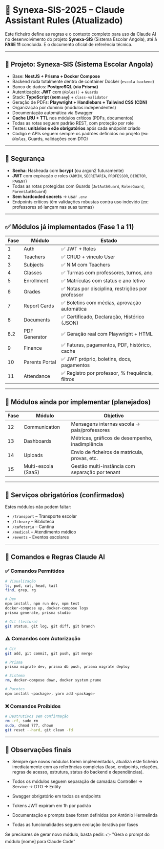 # 📘 Synexa-SIS-2025 – Claude Assistant Rules (Atualizado)

Este ficheiro define as regras e o contexto completo para uso da Claude AI no desenvolvimento do projeto **Synexa-SIS** (Sistema Escolar Angola), até à **FASE 11** concluída. É o documento oficial de referência técnica.

---

## 🧱 Projeto: Synexa-SIS (Sistema Escolar Angola)

- Base: **NestJS + Prisma + Docker Compose**
- Backend roda totalmente dentro de container Docker (`escola-backend`)
- Banco de dados: **PostgreSQL (via Prisma)**
- Autenticação: **JWT** com `@Roles()` + `Guards`
- Stack: **TypeScript (sem `any`)** + `class-validator`
- Geração de PDFs: **Playwright + Handlebars + Tailwind CSS (CDN)**
- Organização por domínio (módulos independentes)
- Documentação automática via Swagger
- **Cache LRU + TTL** nos módulos críticos (PDFs, documentos)
- Todas as rotas seguem padrão REST, com proteção por role
- Testes: **unitários e e2e obrigatórios** após cada endpoint criado
- Código e APIs seguem sempre os padrões definidos no projeto (ex: `@Roles`, Guards, validações com DTO)


---

## 🔐 Segurança

- **Senha**: Hasheada com **bcrypt** (ou argon2 futuramente)
- **JWT** com expiração e roles (`ADMIN`, `SECRETARIA`, `PROFESSOR`, `DIRETOR`, `PARENT`)
- Todas as rotas protegidas com Guards (`JwtAuthGuard`, `RolesGuard`, `ParentAuthGuard`)
- **Sem hardcoded secrets** → usar `.env`
- Endpoints críticos têm validações robustas contra uso indevido (ex: professores só lançam nas suas turmas)


---

## ✅ Módulos já implementados (Fase 1 a 11)

| Fase | Módulo              | Estado |
|------|---------------------|--------|
| 1    | Auth                | ✅ JWT + Roles
| 2    | Teachers            | ✅ CRUD + vínculo User
| 3    | Subjects            | ✅ N:M com Teachers
| 4    | Classes             | ✅ Turmas com professores, turnos, ano
| 5    | Enrollment          | ✅ Matrículas com status e ano letivo
| 6    | Grades              | ✅ Notas por disciplina, restrições por professor
| 7    | Report Cards        | ✅ Boletins com médias, aprovação automática
| 8    | Documents           | ✅ Certificado, Declaração, Histórico (JSON)
| 8.2  | PDF Generator       | ✅ Geração real com Playwright + HTML
| 9    | Finance             | ✅ Faturas, pagamentos, PDF, histórico, cache
| 10   | Parents Portal      | ✅ JWT próprio, boletins, docs, pagamentos
| 11   | Attendance          | ✅ Registro por professor, % frequência, filtros


---

## 🚧 Módulos ainda por implementar (planejados)

| Fase | Módulo               | Objetivo |
|------|----------------------|----------|
| 12   | Communication        | Mensagens internas escola → pais/professores
| 13   | Dashboards           | Métricas, gráficos de desempenho, inadimplência
| 14   | Uploads              | Envio de ficheiros de matrícula, provas, etc.
| 15   | Multi-escola (SaaS)  | Gestão multi-instância com separação por tenant


---

## 🏥 Serviços obrigatórios (confirmados)

Estes módulos não podem faltar:

- `/transport` – Transporte escolar
- `/library` – Biblioteca
- `/cafeteria` – Cantina
- `/medical` – Atendimento médico
- `/events` – Eventos escolares


---

## 🚨 Comandos e Regras Claude AI

### ✅ Comandos Permitidos
```bash
# Visualização
ls, pwd, cat, head, tail
find, grep, rg

# Dev
npm install, npm run dev, npm test
docker-compose up, docker-compose logs
prisma generate, prisma studio

# Git (leitura)
git status, git log, git diff, git branch
```

### ⚠️ Comandos com Autorização
```bash
# Git
git add, git commit, git push, git merge

# Prisma
prisma migrate dev, prisma db push, prisma migrate deploy

# Sistema
rm, docker-compose down, docker system prune

# Pacotes
npm install <package>, yarn add <package>
```

### ❌ Comandos Proibidos
```bash
# Destrutivos sem confirmação
rm -rf, sudo rm
sudo, chmod 777, chown
git reset --hard, git clean -fd
```


---

## 📄 Observações finais

- Sempre que novos módulos forem implementados, atualiza este ficheiro imediatamente com as referências completas (fase, endpoints, relações, regras de acesso, estrutura, status do backend e dependências).

- Todos os módulos seguem separação de camadas: Controller → Service → DTO → Entity
- Swagger obrigatório em todos os endpoints
- Tokens JWT expiram em 1h por padrão
- Documentação e prompts base foram definidos por António Hermelinda
- Todas as funcionalidades seguem evolução iterativa por fases

Se precisares de gerar novo módulo, basta pedir: 
👉 "Gera o prompt do módulo [nome] para Claude Code"
